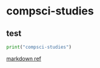 # compsci-studies

## test
```python
print("compsci-studies")
```

[markdown ref](https://gist.github.com/ihoneymon/652be052a0727ad59601)
